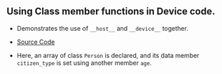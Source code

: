## Using Class member functions in Device code.

- Demonstrates the use of `__host__` and `__device__` together.

- [Source Code](https://github.com/alpha74/CUDA_basics/blob/master/8_using_member_func_of_class_in_device/using_member_func_of_class_inside_device.cu)

- Here, an array of class `Person` is declared, and its data member `citizen_type` is set using another member `age`.
